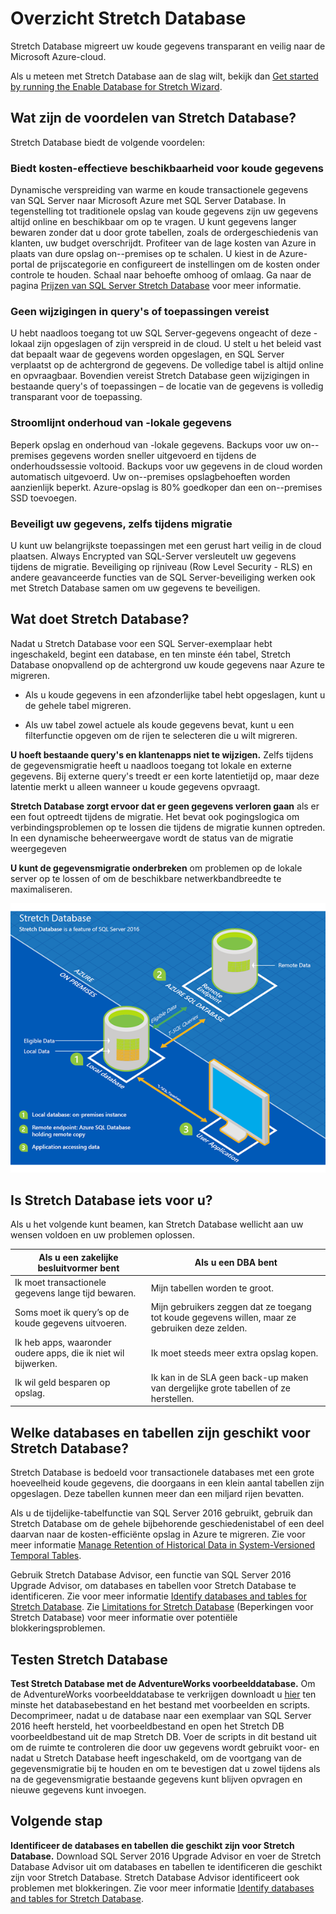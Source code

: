 <properties
    pageTitle="Overzicht Stretch Database | Microsoft Azure"
    description="Informatie over hoe Stretch Database uw koude gegevens transparant en veilig naar de Microsoft Azure-cloud migreert."
    services="sql-server-stretch-database"
    documentationCenter=""
    authors="douglaslMS"
    manager=""
    editor=""/>

<tags
    ms.service="sql-server-stretch-database"
    ms.workload="data-management"
    ms.tgt_pltfrm="na"
    ms.devlang="na"
    ms.topic="get-started-article"
    ms.date="06/27/2016"
    ms.author="douglasl"/>


# Overzicht Stretch Database

Stretch Database migreert uw koude gegevens transparant en veilig naar de Microsoft Azure-cloud.

Als u meteen met Stretch Database aan de slag wilt, bekijk dan [Get started by running the Enable Database for Stretch Wizard](sql-server-stretch-database-wizard.md).

## Wat zijn de voordelen van Stretch Database?
Stretch Database biedt de volgende voordelen:

### Biedt kosten\-effectieve beschikbaarheid voor koude gegevens
Dynamische verspreiding van warme en koude transactionele gegevens van SQL Server naar Microsoft Azure met SQL Server Database. In tegenstelling tot traditionele opslag van koude gegevens zijn uw gegevens altijd online en beschikbaar om op te vragen. U kunt gegevens langer bewaren zonder dat u door grote tabellen, zoals de ordergeschiedenis van klanten, uw budget overschrijdt. Profiteer van de lage kosten van Azure in plaats van dure opslag on\--premises op te schalen. U kiest in de Azure-portal de prijscategorie en configureert de instellingen om de kosten onder controle te houden. Schaal naar behoefte omhoog of omlaag. Ga naar de pagina [Prijzen van SQL Server Stretch Database](https://azure.microsoft.com/pricing/details/sql-server-stretch-database/) voor meer informatie.

### Geen wijzigingen in query's of toepassingen vereist
U hebt naadloos toegang tot uw SQL Server-gegevens ongeacht of deze \-lokaal zijn opgeslagen of zijn verspreid in de cloud.  U stelt u het beleid vast dat bepaalt waar de gegevens worden opgeslagen, en SQL Server verplaatst op de achtergrond de gegevens. De volledige tabel is altijd online en opvraagbaar. Bovendien vereist Stretch Database geen wijzigingen in bestaande query's of toepassingen – de locatie van de gegevens is volledig transparant voor de toepassing.

### Stroomlijnt onderhoud van \-lokale gegevens
Beperk opslag en onderhoud van \-lokale gegevens. Backups voor uw on\--premises gegevens worden sneller uitgevoerd en tijdens de onderhoudssessie voltooid. Backups voor uw gegevens in de cloud worden automatisch uitgevoerd. Uw on\--premises opslagbehoeften worden aanzienlijk beperkt. Azure-opslag is 80% goedkoper dan een on\--premises SSD toevoegen.

### Beveiligt uw gegevens, zelfs tijdens migratie
U kunt uw belangrijkste toepassingen met een gerust hart veilig in de cloud plaatsen. Always Encrypted van SQL-Server versleutelt uw gegevens tijdens de migratie. Beveiliging op rijniveau (Row Level Security - RLS) en andere geavanceerde functies van de SQL Server-beveiliging werken ook met Stretch Database samen om uw gegevens te beveiligen.

## Wat doet Stretch Database?
Nadat u Stretch Database voor een SQL Server-exemplaar hebt ingeschakeld, begint een database, en ten minste één tabel, Stretch Database onopvallend op de achtergrond uw koude gegevens naar Azure te migreren.

-   Als u koude gegevens in een afzonderlijke tabel hebt opgeslagen, kunt u de gehele tabel migreren.

-   Als uw tabel zowel actuele als koude gegevens bevat, kunt u een filterfunctie opgeven om de rijen te selecteren die u wilt migreren.

**U hoeft bestaande query's en klantenapps niet te wijzigen.** Zelfs tijdens de gegevensmigratie heeft u naadloos toegang tot lokale en externe gegevens. Bij externe query's treedt er een korte latentietijd op, maar deze latentie merkt u alleen wanneer u koude gegevens opvraagt.

**Stretch Database zorgt ervoor dat er geen gegevens verloren gaan** als er een fout optreedt tijdens de migratie. Het bevat ook pogingslogica om verbindingsproblemen op te lossen die tijdens de migratie kunnen optreden. In een dynamische beheerweergave wordt de status van de migratie weergegeven

**U kunt de gegevensmigratie onderbreken** om problemen op de lokale server op te lossen of om de beschikbare netwerkbandbreedte te maximaliseren.

![Overzicht Stretch Database][StretchOverviewImage1]

## Is Stretch Database iets voor u?
Als u het volgende kunt beamen, kan Stretch Database wellicht aan uw wensen voldoen en uw problemen oplossen.

|Als u een zakelijke besluitvormer bent|Als u een DBA bent|
|------------------------------|-------------------|
|Ik moet transactionele gegevens lange tijd bewaren.|Mijn tabellen worden te groot.|
|Soms moet ik query’s op de koude gegevens uitvoeren.|Mijn gebruikers zeggen dat ze toegang tot koude gegevens willen, maar ze gebruiken deze zelden.|
|Ik heb apps, waaronder oudere apps, die ik niet wil bijwerken.|Ik moet steeds meer extra opslag kopen.|
|Ik wil geld besparen op opslag.|Ik kan in de SLA geen back-up maken van dergelijke grote tabellen of ze herstellen.|

## Welke databases en tabellen zijn geschikt voor Stretch Database?
Stretch Database is bedoeld voor transactionele databases met een grote hoeveelheid koude gegevens, die doorgaans in een klein aantal tabellen zijn opgeslagen. Deze tabellen kunnen meer dan een miljard rijen bevatten.

Als u de tijdelijke-tabelfunctie van SQL Server 2016 gebruikt, gebruik dan Stretch Database om de gehele bijbehorende geschiedenistabel of een deel daarvan naar de kosten\-efficiënte opslag in Azure te migreren. Zie voor meer informatie [Manage Retention of Historical Data in System-Versioned Temporal Tables](https://msdn.microsoft.com/library/mt637341.aspx).

Gebruik Stretch Database Advisor, een functie van SQL Server 2016 Upgrade Advisor, om databases en tabellen voor Stretch Database te identificeren. Zie voor meer informatie [Identify databases and tables for Stretch Database](sql-server-stretch-database-identify-databases.md). Zie [Limitations for Stretch Database](sql-server-stretch-database-limitations.md) (Beperkingen voor Stretch Database) voor meer informatie over potentiële blokkeringsproblemen.

## Testen Stretch Database
**Test Stretch Database met de AdventureWorks voorbeelddatabase.** Om de AdventureWorks voorbeelddatabase te verkrijgen downloadt u [hier](https://www.microsoft.com/download/details.aspx?id=49502) ten minste het databasebestand en het bestand met voorbeelden en scripts. Decomprimeer, nadat u de database naar een exemplaar van SQL Server 2016 heeft hersteld, het voorbeeldbestand en open het Stretch DB voorbeeldbestand uit de map Stretch DB. Voer de scripts in dit bestand uit om de ruimte te controleren die door uw gegevens wordt gebruikt voor- en nadat u Stretch Database heeft ingeschakeld, om de voortgang van de gegevensmigratie bij te houden en om te bevestigen dat u zowel tijdens als na de gegevensmigratie bestaande gegevens kunt blijven opvragen en nieuwe gegevens kunt invoegen.

## Volgende stap
**Identificeer de databases en tabellen die geschikt zijn voor Stretch Database.** Download SQL Server 2016 Upgrade Advisor en voer de Stretch Database Advisor uit om databases en tabellen te identificeren die geschikt zijn voor Stretch Database. Stretch Database Advisor identificeert ook problemen met blokkeringen. Zie voor meer informatie [Identify databases and tables for Stretch Database](sql-server-stretch-database-identify-databases.md).

<!--Image references-->
[StretchOverviewImage1]: ./media/sql-server-stretch-database-overview/StretchDBOverview.png
[StretchOverviewImage2]: ./media/sql-server-stretch-database-overview/StretchDBOverview1.png
[StretchOverviewImage3]: ./media/sql-server-stretch-database-overview/StretchDBOverview2.png



<!--HONumber=Sep16_HO3-->


